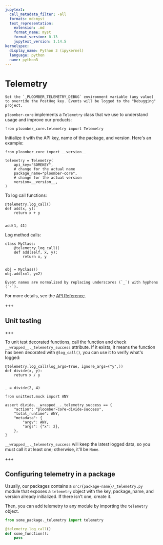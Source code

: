 ```yaml
---
jupytext:
  cell_metadata_filter: -all
  formats: md:myst
  text_representation:
    extension: .md
    format_name: myst
    format_version: 0.13
    jupytext_version: 1.14.5
kernelspec:
  display_name: Python 3 (ipykernel)
  language: python
  name: python3
---
```


# Telemetry

```{versionadded} 0.1.2
Set the `_PLOOMBER_TELEMETRY_DEBUG` environment variable (any value) to override the PostHog key. Events will be logged to the "Debugging" project.
```

`ploomber-core` implements a `Telemetry` class that we use to understand usage and improve our products:

```{code-cell} ipython3
from ploomber_core.telemetry import Telemetry
```

Initialize it with the API key, name of the package, and version. Here's an example:

```{code-cell} ipython3
from ploomber_core import __version__

telemetry = Telemetry(
    api_key="SOMEKEY",
    # change for the actual name
    package_name="ploomber-core",
    # change for the actual version
    version=__version__,
)
```

To log call functions:

```{code-cell} ipython3
@telemetry.log_call()
def add(x, y):
    return x + y


add(1, 41)
```

Log method calls:

```{code-cell} ipython3
class MyClass:
    @telemetry.log_call()
    def add(self, x, y):
        return x, y


obj = MyClass()
obj.add(x=1, y=2)
```

```{note}
Event names are normalized by replacing underscores (`_`) with hyphens (`-`).
```

For more details, see the [API Reference](api/telemetry).

+++

## Unit testing

+++

To unit test decorated functions, call the function and check `__wrapped__._telemetry_success` attribute. If it exists, it means the function has been decorated with `@log_call()`, you can use it to verify what's logged:

```{code-cell} ipython3
@telemetry.log_call(log_args=True, ignore_args=("y",))
def divide(x, y):
    return x / y


_ = divide(2, 4)
```

```{code-cell} ipython3
from unittest.mock import ANY

assert divide.__wrapped__._telemetry_success == {
    "action": "ploomber-core-divide-success",
    "total_runtime": ANY,
    "metadata": {
        "argv": ANY,
        "args": {"x": 2},
    },
}
```

`__wrapped__._telemetry_success` will keep the latest logged data, so you must call it at least one; otherwise, it'll be `None`.

+++

## Configuring telemetry in a package

Usually, our packages contains a `src/{package-name}/_telemetry.py` module that exposes a `telemetry` object with the key, package_name, and version already initialized. If there isn't one, create it.

Then, you can add telemetry to any module by importing the `telemetry` object.

```python
from some_package._telemetry import telemetry

@telemetry.log_call()
def some_function():
    pass
```
